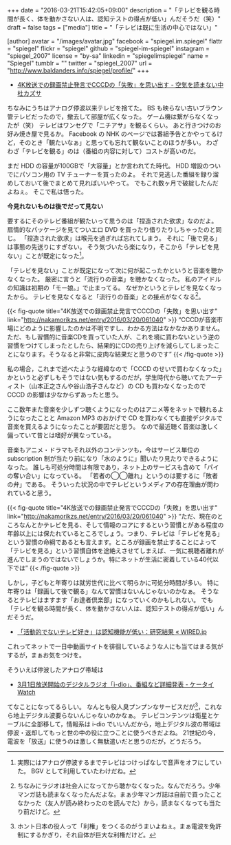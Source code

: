 +++
date = "2016-03-21T15:42:05+09:00"
description = "「テレビを観る時間が長く、体を動かさない人は、認知テストの得点が低い」んだそうだ（笑）"
draft = false
tags = ["media"]
title = "「テレビは既に生活の中心ではない」"

[author]
  avatar = "/images/avatar.jpg"
  facebook = "spiegel.im.spiegel"
  flattr = "spiegel"
  flickr = "spiegel"
  github = "spiegel-im-spiegel"
  instagram = "spiegel_2007"
  license = "by-sa"
  linkedin = "spiegelimspiegel"
  name = "Spiegel"
  tumblr = ""
  twitter = "spiegel_2007"
  url = "http://www.baldanders.info/spiegel/profile/"
+++

- [4K放送での録画禁止発言でCCCDの「失敗」を思い出す - 空気を読まない中杜カズサ](http://nakamorikzs.net/entry/2016/03/20/061040)

ちなみにうちはアナログ停波以来テレビを捨てた。
BS も映らない古いブラウン管テレビだったので，撤去して部屋が広くなった。
ゲーム機は繋がらなくなったが（笑） テレビはワンセグで「ニチアサ」を観るくらい。
あと行きつけのお好み焼き屋で見るか。
Facebook の NHK のページでは番組予告とかやってるけど，そのとき「観たいなぁ」と思っても忘れて観ないことのほうが多い。
わざわざ「テレビを観る」のは（番組の内容に対して）コストが高いのだ。

まだ HDD の容量が100GBで「大容量」とか言われてた時代。
HDD 増設のついでにパソコン用の TV チューナーを買ったのよ。
それで見逃した番組を録り溜めしておいて後でまとめて見ればいいやって。
でもこれ数ヶ月で破綻したんだよねぇ。
そこで私は悟った。

**今見れないものは後でだって見ない**

要するにそのテレビ番組が観たいって思うのは「捏造された欲求」なのだよ。
扇情的なパッケージを見てついエロ DVD を買ったり借りたりしちゃったのと同じ。
「捏造された欲求」は喉元を過ぎれば忘れてしまう。
それに「後で見る」は事態の先送りにすぎない。
そう気づいたら楽になり，そこから「テレビを見ない」ことが既定になった[^1]。

[^1]: 実際にはアナログ停波するまでテレビはつけっぱなしで音声をオフにしていた。 BGV として利用していたわけだね。

「テレビを見ない」ことが既定になって次に何が起こったかというと音楽を聴かなくなった。
厳密に言うと「流行りの音楽」を聴かなくなった。
私のアイドルの知識は初期の「モー娘。」で止まってる。
なぜかというとテレビを見なくなったから。
テレビを見なくなると「流行りの音楽」との接点がなくなる[^r]。

[^r]: ちなみにラジオは社会人になってから聴かなくなった。なんでだろう。少年マンガ誌も読まなくなったんだよな。まぁ少年マンガ誌は自前で買ったことなかった（友人が読み終わったのを読んでた）から，読まなくなっても当たり前だけど。

{{< fig-quote title="4K放送での録画禁止発言でCCCDの「失敗」を思い出す" link="http://nakamorikzs.net/entry/2016/03/20/061040" >}}
<q>CCCDが音楽市場にどのように影響したのかは不明ですし、わかる方法はなかなかありません。ただ、もし習慣的に音楽CDを買っていた人が、これを境に買わないという逆の習慣をつけてしまったとしたら、結果的にCDの売り上げを減らしてしまったことになります。そうなると非常に皮肉な結果だと思うのです</q>
{{< /fig-quote >}}

私の場合，これまで述べたような経緯なので「CCCD のせいで買わなくなった」かというと必ずしもそうではない気もするのだが，学生時代から聴いてたアーティスト（山本正之さんや谷山浩子さんなど）の CD も買わなくなったので CCCD の影響は少なからずあったと思う。

ここ数年また音楽を少しずつ聴くようになったのはアニメ等をネットで観れるようになったことと Amazon MP3 のおかげで CD を買わなくても直接デジタルで音楽を買えるようになったことが要因だと思う。
なので最近聴く音楽は激しく偏っていて昔とは嗜好が異なっている。

音楽もアニメ・ドラマもそれ以外のコンテンツも，今はサービス単位の subscription 制が当たり前になり「水のように」聞いたり見たりできるようになった。
誰しも可処分時間は有限であり，ネット上のサービスも含めて「パイの奪い合い」になっている。
「若者の◯◯離れ」というのは要するに「敗者の弁」である。
そういった状況の中でテレビというメディアの存在理由が問われていると思う。

{{< fig-quote title="4K放送での録画禁止発言でCCCDの「失敗」を思い出す" link="http://nakamorikzs.net/entry/2016/03/20/061040" >}}
<q>ただ、現在のところなんとかテレビを見る、そして情報のコアにするという習慣とがある程度の年齢以上には保たれているところでしょう。つまり、テレビは「テレビを見る」という習慣の命綱であるとも言えます。ところが録画を禁止することによって「テレビを見る」という習慣自体を途絶えさせてしまえば、一気に視聴者離れが進んでしまうのではないでしょうか。特にネットが生活に密着している40代以下では</q>
{{< /fig-quote >}}

しかし，子どもと年寄りは就労世代に比べて明らかに可処分時間が多い。
特に年寄りは「録画して後で観る」なんて習慣はないんじゃないのかなぁ。
そうなるとテレビはますます「お達者倶楽部」になっていくのかもしれない。
でも「テレビを観る時間が長く、体を動かさない人は、認知テストの得点が低い」んだそうだ。

- [「活動的でないテレビ好き」は認知機能が低い：研究結果 « WIRED.jp](http://wired.jp/2016/02/25/tv-binging-exercise-skipping-poor-cognitive-function/)

これってネットで一日中動画サイトを徘徊しているような人にも当てはまる気がするが，まぁお気をつけを。

そういえば停波したアナログ帯域は

- [3月1日放送開始のデジタルラジオ「i-dio」、番組など詳細発表 - ケータイ Watch](http://k-tai.impress.co.jp/docs/news/20160229_745943.html)

てなことになってるらしい。
なんとも役人臭プンプンなサービスだが[^id]，これなら地上デジタル波要らないんじゃないのかなぁ。
テレビコンテンツは衛星とケーブルに全部移して，情報系は i-dio でいいんだから，地上デジタル波の帯域は停波・返却してもっと世の中の役に立つことに使うべきだよね。
21世紀の今，電波を「放送」に使うのは激しく無駄遣いだと思うのだが，どうだろう。

[^id]: ホント日本の役人って「利権」をつくるのがうまいよねぇ。まぁ電波を免許制にするかぎり，それ自体が巨大な利権だけど。
